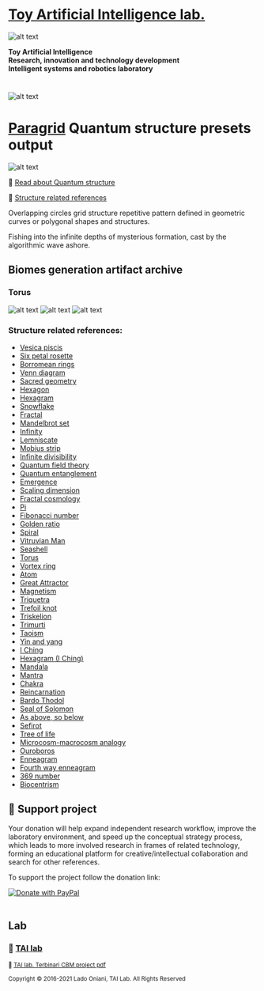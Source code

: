 
 # [Toy Artificial Intelligence lab.](https://ladooniani.github.io/tailab/) 
 
 ![alt text](https://github.com/ladooniani/tailab/blob/master/assets/toy_artificial_intelligence_lab_logo.png)

**Toy Artificial Intelligence\
Research, innovation and technology development\
Intelligent systems and robotics laboratory**

#

![alt text](https://github.com/ladooniani/tailab/blob/master/assets/tai_lab_terbinari_cbm_project_logo.png)

# [Paragrid](https://github.com/Toy-Artificial-Intelligence-lab/paragrid-doc) Quantum structure presets output

<!--- ![alt text](https://github.com/ladooniani/resume-cv/blob/main/img/img9.jpg) --->

![alt text](https://github.com/ladooniani/resume-cv/blob/main/img/img14.jpg)

<!--- Look into the foggy round vase fisheye, the planet lyre of the bogs and rainbows, sticky blots of inky clouds float over the swamp flowers, reed, and moss, inhabited by dragonflies, frogs, and snails --->

📌 [Read about Quantum structure](https://github.com/Toy-Artificial-Intelligence-lab/paragrid-doc/blob/main/markups/paragrid-quantum-structure.md)

🔗 [Structure related references](#Structure-related-references)
 
Overlapping circles grid structure repetitive pattern defined in geometric curves or polygonal shapes and structures.

Fishing into the infinite depths of mysterious formation, cast by the algorithmic wave ashore. 

## Biomes generation artifact archive

### Torus

![alt text](https://github.com/Toy-Artificial-Intelligence-lab/paragrid-doc/blob/main/images/paragrid/paragrid-quantum-torus-(0).jpg)
![alt text](https://github.com/Toy-Artificial-Intelligence-lab/paragrid-doc/blob/main/images/paragrid/paragrid-quantum-torus-(1).jpg)
![alt text](https://github.com/Toy-Artificial-Intelligence-lab/paragrid-doc/blob/main/images/paragrid/paragrid-quantum-torus-(2).jpg)

 ### Structure related references: 

- [Vesica piscis](https://en.wikipedia.org/wiki/Vesica_piscis)
- [Six petal rosette](https://en.wikipedia.org/wiki/Six-petal_rosette)
- [Borromean rings](https://en.wikipedia.org/wiki/Borromean_rings)
- [Venn diagram](https://en.wikipedia.org/wiki/Venn_diagram)
- [Sacred geometry](https://en.wikipedia.org/wiki/Sacred_geometry)
- [Hexagon](https://en.wikipedia.org/wiki/Hexagon)
- [Hexagram](https://en.wikipedia.org/wiki/Hexagram)
- [Snowflake](https://en.wikipedia.org/wiki/Snowflake)
- [Fractal](https://en.wikipedia.org/wiki/Fractal)
- [Mandelbrot set](https://en.wikipedia.org/wiki/Mandelbrot_set)
- [Infinity](https://en.wikipedia.org/wiki/Infinity)
- [Lemniscate](https://en.wikipedia.org/wiki/Lemniscate)
- [Mobius strip](https://en.wikipedia.org/wiki/Mobius_strip)
- [Infinite divisibility](https://en.wikipedia.org/wiki/Infinite_divisibility_(probability))
- [Quantum field theory](https://en.wikipedia.org/wiki/Quantum_field_theory)
- [Quantum entanglement](https://en.wikipedia.org/wiki/Quantum_entanglement)
- [Emergence](https://en.wikipedia.org/wiki/Emergence)
- [Scaling dimension](https://en.wikipedia.org/wiki/Scaling_dimension)
- [Fractal cosmology](https://en.wikipedia.org/wiki/Fractal_cosmology)
- [Pi](https://en.wikipedia.org/wiki/Pi)
- [Fibonacci number](https://en.wikipedia.org/wiki/Fibonacci_number)
- [Golden ratio](https://en.wikipedia.org/wiki/Golden_ratio)
- [Spiral](https://en.wikipedia.org/wiki/Spiral)
- [Vitruvian Man](https://en.wikipedia.org/wiki/Vitruvian_Man)
- [Seashell](https://en.wikipedia.org/wiki/Seashell)
- [Torus](https://en.wikipedia.org/wiki/Torus)
- [Vortex ring](https://en.wikipedia.org/wiki/Vortex_ring)
- [Atom](https://en.wikipedia.org/wiki/Atom)
- [Great Attractor](https://en.wikipedia.org/wiki/Great_Attractor)
- [Magnetism](https://en.wikipedia.org/wiki/Magnetism)
- [Triquetra](https://en.wikipedia.org/wiki/Triquetra)
- [Trefoil knot](https://en.wikipedia.org/wiki/Trefoil_knot)
- [Triskelion](https://en.wikipedia.org/wiki/Triskelion)
- [Trimurti](https://en.wikipedia.org/wiki/Trimurti)
- [Taoism](https://en.wikipedia.org/wiki/Taoism)
- [Yin and yang](https://en.wikipedia.org/wiki/Yin_and_yang)
- [I Ching](https://en.wikipedia.org/wiki/I_Ching)
- [Hexagram (I Ching)](https://en.wikipedia.org/wiki/Hexagram_(I_Ching))
- [Mandala](https://en.wikipedia.org/wiki/Mandala)
- [Mantra](https://en.wikipedia.org/wiki/Mantra)
- [Chakra](https://en.wikipedia.org/wiki/Chakra)
- [Reincarnation](https://en.wikipedia.org/wiki/Reincarnation)
- [Bardo Thodol](https://en.wikipedia.org/wiki/Bardo_Thodol)
- [Seal of Solomon](https://en.wikipedia.org/wiki/Seal_of_Solomon)
- [As above, so below](https://en.wikipedia.org/wiki/As_above,_so_below)
- [Sefirot](https://en.wikipedia.org/wiki/Sefirot)
- [Tree of life](https://en.wikipedia.org/wiki/Tree_of_life_(Kabbalah))
- [Microcosm-macrocosm analogy](https://en.wikipedia.org/wiki/Microcosm-macrocosm_analogy)
- [Ouroboros](https://en.wikipedia.org/wiki/Ouroboros)
- [Enneagram](https://en.wikipedia.org/wiki/Enneagram_(geometry))
- [Fourth way enneagram](https://en.wikipedia.org/wiki/Fourth_Way_enneagram)
- [369 number](https://en.wikipedia.org/wiki/369_(number))
- [Biocentrism](https://en.wikipedia.org/wiki/Robert_Lanza#Biocentrism)

## 💖 Support project

Your donation will help expand independent research workflow, improve the laboratory environment, and speed up the conceptual strategy process, which leads to more involved research in frames of related technology, forming an educational platform for creative/intellectual collaboration and search for other references.

To support the project follow the donation link: 

<a href="https://www.paypal.com/cgi-bin/webscr?cmd=_s-xclick&hosted_button_id=GRGH6SL9EL72U">
  <img src="https://www.paypalobjects.com/en_US/i/btn/btn_donate_SM.gif" alt="Donate with PayPal" /><br><br>
</a>

## Lab

### 🔬 [TAI lab](https://ladooniani.github.io/tailab/) 

<sub>📃 [TAI lab. Terbinari CBM project pdf](https://github.com/ladooniani/tailab/blob/master/docs/tai.pdf)<sub>

<sub>Copyright © 2016-2021 Lado Oniani, TAI Lab. All Rights Reserved<sub>


